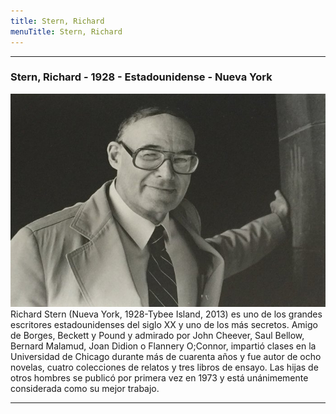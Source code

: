 ```yaml
---
title: Stern, Richard
menuTitle: Stern, Richard
---
```

***
### Stern, Richard - 1928 - Estadounidense - Nueva York 
!["Imagen no encontrada"](RichardStern.jpg)  
Richard Stern (Nueva York, 1928-Tybee Island, 2013) es uno de los grandes escritores estadounidenses del siglo XX y uno de los más secretos. Amigo de Borges, Beckett y Pound y admirado por John Cheever, Saul Bellow, Bernard Malamud, Joan Didion o Flannery O;Connor, impartió clases en la Universidad de Chicago durante más de cuarenta años y fue autor de ocho novelas, cuatro colecciones de relatos y tres libros de ensayo. Las hijas de otros hombres se publicó por primera vez en 1973 y está unánimemente considerada como su mejor trabajo.
***